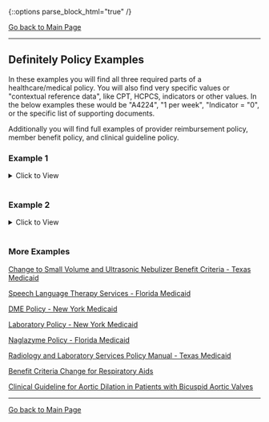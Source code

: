 {::options parse_block_html="true" /}

[Go back to Main Page](../identifying-policy.md)

---

## Definitely Policy Examples
In these examples you will find all three required parts of a healthcare/medical policy.  You will also find very specific values or "contextual reference data", like CPT, HCPCS, indicators or other values.  In the below examples these would be "A4224", "1 per week", "Indicator = "0", or the specific list of supporting documents.

Additionally you will find full examples of provider reimbursement policy, member benefit policy, and clinical guideline policy.
### Example 1
<details>
<summary>
   Click to View
</summary>
   <br/> 

![Example - Definitely Policy](../images/DefinitelyPolicy_markup%20(2).png)

   a. WHY: Contains a list of frequency limits

   b. WHO: _**Any provider billing the procedure code** within the time frames_

   c. WHAT: **IF** _HCPCS Code_ **THEN** _Frequency Limit_ (If a provider bills A4224, they cannot bill more than 1 per week).  
</details>
<br/>

### Example 2
<details>
 <summary>
    Click to View
 </summary>
 <br/> 

This policy in this example is a **Member Benefit policy**. It differs from provider reimbursement in that the limit is on the number of times a member can receive the service and be covered by the insurance, rather than limiting how many times a provider will be reimbursed for a given service.  The difference is sometimes subtle, but in essence a member benefit can be different between different members if they have different plans (such as a premium versus a basic plan) whereas the limit of reimbursements to a provider for a given code can be independent of a member's plan allowance.

![Example 2 - Definitely Policy](../images/DefPolicy_Benefit_markup.png)

   a. WHY: Information on change to benefit criteria for respiratory equipment

   b. WHO: _**Texas Medicaid Members**_

   c. WHAT: There are a few in this example:

1. **IF** _member needs A4606 with U5 modifier_ **THEN** _the service is covered for 1 per 6 calendar months_

2. **IF** _member needs A4623 with U3 modifier_ **THEN** _the plan will cover 31 units per calendar month without a prior approval_

3. **IF** _member needs A7025_ **THEN** _the plan will cover the service once per lifetime_
</details>
<br/>

### More Examples

[Change to Small Volume and Ultrasonic Nebulizer Benefit Criteria - Texas Medicaid](01-04-17%20small%20volume%20and%20ultrasonic%20nebulizer%20benefit%20criteria%20to%20change%20for%20tx%20med%20eff%203-1-17.2584a1bab6dc764b80c6801308458d4d.pdf)

[Speech Language Therapy Services - Florida Medicaid](59g_4-324_speech_language_therapy_services.b100f712427b106f6630228902acb521.pdf) 

[DME Policy - New York Medicaid](DME_Policy_Section.pdf)

[Laboratory Policy - New York Medicaid](Laboratory-Policy_Section.pdf)

[Naglazyme Policy - Florida Medicaid](naglazyme_criteria.a9a30028f47fbe77091b336f4af52b6d.pdf)

[Radiology and Laboratory Services Policy Manual - Texas Medicaid](vol2_radiology_and_laboratory_services_handbook.7e4717ea224f8908cd0a664a1f86661b.pdf)

[Benefit Criteria Change for Respiratory Aids](https://github.com/open-insight-marketplace/open-insight-marketplace.github.io/blob/Feedback-Update/identify-policy/examples/01-04-17%20Humidifiers%2C%20Heating%20Elements%2C%20Compressors%2C%20and%20Lg%20Vol%20Nebulizers--3-1-17.pdf)

[Clinical Guideline for Aortic Dilation in Patients with Bicuspid Aortic Valves](Clinical_Guideline_AorticDilation_724.full.pdf)

---

[Go back to Main Page](../identifying-policy.md)
